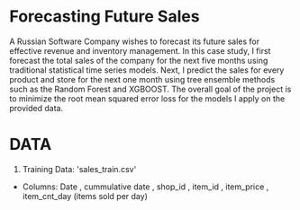 # Forecasting Future Sales 
A Russian Software Company wishes to forecast its future sales for effective revenue and inventory management. In this case study, I first forecast the total sales of the company for the next five months using traditional statistical time series models. Next, I predict the sales for every product and store for the next one month using tree ensemble methods such as the Random Forest and XGBOOST. The overall goal of the project is to minimize the root mean squared error loss for the models I apply on the provided data.

# DATA
1. Training Data: 'sales_train.csv'
  * Columns: Date , cummulative date , shop_id , item_id , item_price , item_cnt_day (items sold per day)



